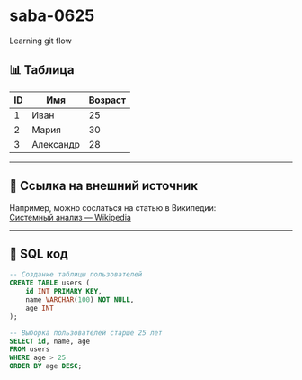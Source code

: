 # saba-0625
Learning git flow


## 📊 Таблица

| ID | Имя       | Возраст |
|----|-----------|---------|
| 1  | Иван      | 25      |
| 2  | Мария     | 30      |
| 3  | Александр | 28      |

---

## 🔗 Ссылка на внешний источник

Например, можно сослаться на статью в Википедии:  
[Системный анализ — Wikipedia](https://ru.wikipedia.org/wiki/Системный_анализ)

---

## 💾 SQL код

```sql
-- Создание таблицы пользователей
CREATE TABLE users (
    id INT PRIMARY KEY,
    name VARCHAR(100) NOT NULL,
    age INT
);

-- Выборка пользователей старше 25 лет
SELECT id, name, age
FROM users
WHERE age > 25
ORDER BY age DESC;

```

